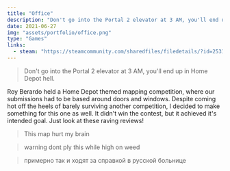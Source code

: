 ```yaml
---
title: "Office"
description: "Don't go into the Portal 2 elevator at 3 AM, you'll end up in Home Depot hell."
date: 2021-06-27
img: "assets/portfolio/office.png"
type: "Games"
links:
  - steam: "https://steamcommunity.com/sharedfiles/filedetails/?id=2531941695"
---
```


> Don't go into the Portal 2 elevator at 3 AM, you'll end up in Home Depot hell.

Roy Berardo held a Home Depot themed mapping competition, where our submissions had to be based around doors and windows. Despite coming hot off the heels of barely surviving another competition, I decided to make something for this one as well. It didn't win the contest, but it achieved it's intended goal. Just look at these raving reviews!

> This map hurt my brain

> warning dont ply this while high on weed

> примерно так и ходят за справкой в русской больнице
